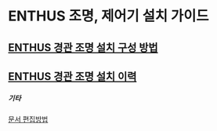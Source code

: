 # ENTHUS 조명, 제어기 설치 가이드

## [ENTHUS 경관 조명 설치 구성 방법](MODELS/README.md)

## [ENTHUS 경관 조명 설치 이력](ARCHIVE/README.md)

##### 기타
[문서 편집방법](https://github.com/enthusapp/pcbInfo/blob/master/edit.md)
